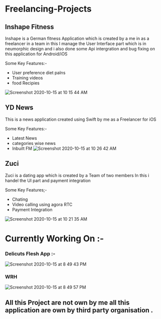 # Freelancing-Projects

## Inshape Fitness
Inshape is a German fitness Application which is created by a me in as a freelancer in a team in this I manage the User Interface part which is in neumorphic
design and i also done some Api intergration and bug fixing on this application for Android/iOS

  Some Key Features:-
- User preference diet palns
- Training videos
- food Recipies

![Screenshot 2020-10-15 at 10 15 44 AM](https://user-images.githubusercontent.com/47413639/96079513-98897b80-0ed2-11eb-8a2d-09d1bdf6d27a.png)

## YD News
This is a news application created using Swift by me as a Freelancer for iOS

  Some Key Features:-
- Latest News
- categories wise news
- Inbuilt FM
![Screenshot 2020-10-15 at 10 26 42 AM](https://user-images.githubusercontent.com/47413639/96079629-d8e8f980-0ed2-11eb-87c0-62f8ab4d04d2.png)

## Zuci
Zuci is a dating app which is created by a Team of two members In this i handel the UI part and payment integration

  Some Key Features;-
- Chating
- Video calling using agora RTC
- Payment Integration 

![Screenshot 2020-10-15 at 10 21 35 AM](https://user-images.githubusercontent.com/47413639/96079603-c4a4fc80-0ed2-11eb-885b-b59a0565796b.png)




# Currently Working On :-

### Delicuts Flesh App :-

![Screenshot 2020-10-15 at 8 49 43 PM](https://user-images.githubusercontent.com/47413639/96150685-407d6400-0f28-11eb-857f-49a39804a72e.png)

### WRH

![Screenshot 2020-10-15 at 8 49 57 PM](https://user-images.githubusercontent.com/47413639/96150691-41ae9100-0f28-11eb-9b9a-e6630e132b5f.png)

## All this Project are not own by me all this application are own by third party organisation .


